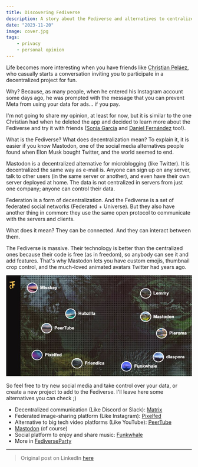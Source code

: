```yaml
---
title: Discovering Fediverse
description: A story about the Fediverse and alternatives to centralized social media
date: "2023-11-20"
image: cover.jpg
tags:
    - privacy
    - personal opinion
---
```


Life becomes more interesting when you have friends like [Christian Peláez](https://www.linkedin.com/in/christianpefer/), who casually starts a conversation inviting you to participate in a decentralized project for fun.

Why? Because, as many people, when he entered his Instagram account some days ago, he was prompted with the message that you can prevent Meta from using your data for ads... if you pay.

I'm not going to share my opinion, at least for now, but it is similar to the one Christian had when he deleted the app and decided to learn more about the Fediverse and try it with friends ([Sonia García](https://www.linkedin.com/in/sonia-garc%C3%ADa-lavandera-30634b206/) and [Daniel Fernández](https://www.linkedin.com/in/daniferna/) too!).

What is the Fediverse? What does decentralization mean? To explain it, it is easier if you know Mastodon, one of the social media alternatives people found when Elon Musk bought Twitter, and the world seemed to end.

Mastodon is a decentralized alternative for microblogging (like Twitter). It is decentralized the same way as e-mail is. Anyone can sign up on any server, talk to other users (in the same server or another), and even have their own server deployed at home. The data is not centralized in servers from just one company; anyone can control their data.

Federation is a form of decentralization. And the Fediverse is a set of federated social networks (Federated + Universe). But they also have another thing in common: they use the same open protocol to communicate with the servers and clients.

What does it mean? They can be connected. And they can interact between them.

The Fediverse is massive. Their technology is better than the centralized ones because their code is free (as in freedom), so anybody can see it and add features. That's why Mastodon lets you have custom emojis, thumbnail crop control, and the much-loved animated avatars Twitter had years ago.

![Fediverse Party image of decentralized social media](1.jpg)

So feel free to try new social media and take control over your data, or create a new project to add to the Fediverse. I'll leave here some alternatives you can check ;)
* Decentralized communication (Like Discord or Slack): [Matrix](https://matrix.org/)
* Federated image-sharing platform (Like Instagram): [Pixelfed](https://pixelfed.org/)
* Alternative to big tech video platforms (Like YouTube): [PeerTube](https://joinpeertube.org/en)
* [Mastodon](https://joinmastodon.org/) (of course)
* Social platform to enjoy and share music: [Funkwhale](https://www.funkwhale.audio/)
* More in [FediverseParty](https://fediverse.party/)

-----

> Original post on LinkedIn [here](https://www.linkedin.com/posts/anagciaschz_fediverse-decentralization-socialmedia-activity-7132344425447370753-Sp5g?utm_source=share&utm_medium=member_desktop)
